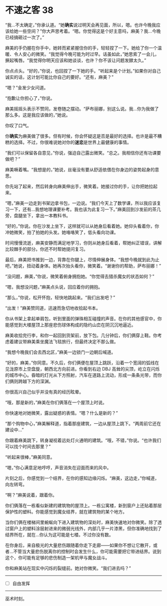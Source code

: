 # 不速之客 38

“我...不太确定，”你承认道。“她**确实**说过明天会再见面，所以，嗯。也许今晚我应该给她一些空间？”你大声思考着。“嗯。你觉得这是个好主意吗，麻美？我...今晚已经搞砸过一次了。”

麻美的手仍握在你手中，她转而紧紧握住你的手，轻轻捏了一下。她给了你一个温暖、令人安心的微笑。“我觉得今晚可能为时过早。话虽如此，”她思索了一会儿，撅起嘴唇。“我觉得你明天应该和她谈谈，也许？你不该让问题发酵太久。”  

你点点头。“好的，”你说，也回捏了一下她的手。“听起来是个计划。”如果你对自己诚实的话，这计划可能比你自己的要好。“还有，麻美？” 

“嗯？”金发少女问道。

“抱歉让你担心了，”你说。  

麻美摇摇头表示不赞同，发卷随之摆动。“萨布丽娜，别这么说。我...你为我做了那么多。这是我应该做的，”她说。  

你叹了口气。 

你**确实**为麻美做了很多。但有时候，你会怀疑这是否是最好的选择。也许是最不糟糕的选择。不过，你很难说她对你的**迷恋**是世界上最健康的事情。

“我们可以保留各自意见，”你说，强迫自己露出微笑。“总之。我相信你还有功课要做吧？”  

麻美噘着嘴。“我想是的，”她说，丝毫没有要从舒适依偎在你身边的姿势起身的意思。

你先站了起来，然后转身向麻美伸出手，微笑着。她接过你的手，让你把她拉起来。

“嗯，”麻美一边走到书架边拿书包，一边说。“我们今天上了数学课，所以我应该复习一下，还有...我想地理课要补考。我也该为此复习一下。”麻美回到沙发前的茶几旁，盘腿坐下，拿出一本教科书。  

“好的，”你说。你在沙发上坐下，这样就可以从她身后看着她。她仰头看着你，你冲她微笑，拍了拍她的头发。她咯咯笑了，低头看向功课。

时间慢慢流逝，麻美安静而满足地学习，你则从她身后看着，帮她纠正错误，讲解比较棘手的部分。你还不时帮她提问复习。

最后，麻美把书推到一边，背靠在你腿上，尽情伸展身体。“我想今晚就到此为止吧，”她说，扭动着身体。她再次抬头看你，微笑着。“谢谢你的帮助，萨布丽娜！”

“没问题，麻美，”你说，微笑着俯身拥抱她。“你觉得去猎杀魔女的状态如何？”

“嗯，我想没问题，”麻美点头说，回应着你的拥抱。  

“那么，”你说，松开怀抱，轻快地跳起来。“我们出发吧？” 

“出发！”麻美赞同道，迅速而急切地收拾起书本。

你从书架上拿起单肩包，听到里面的弹珠相互碰撞的声音。在你的其他感官中，你能感觉到大楼屋顶上那座悲伤球体构成的隐约山峦在阴沉沉地逼近。

麻美收拾完行李，和你一起回到货架前，放下包。几分钟后，你们俩穿上鞋。你考虑着建议带麻美乘坐魔法飞毯旅行，但最终决定不那么做。

“我想今晚我们会去西北区，”麻美一边锁门一边朝后喊道。

“好的，麻美，”你同意。不久后，你们俩便在屋顶上跳跃，沿着一个宽阔的弧线在见泷原市上空盘旋，朝西北方向前进。你看到右边 DBJ 高耸的尖顶，屹立在闪烁的城市中心。昏暗的灯光从下方照射，汽车在道路上流动，形成一条条光带，而你们俩则跨越下方的深渊。

你很高兴自己似乎并没有真的经历眩晕。

“哦，那是新的，”麻美在你们俩落在一个屋顶上时说。

你快速地对她微笑，露出疑惑的表情。“嗯？什么是新的？” 

“那个购物中心，”麻美解释道，指着那座建筑，一边从屋顶上跳下。“两周前它还在建设中...”

你跟着麻美跳下，转身凝视着远处灯火通明的建筑。“哦，不错，”你说。“也许我们可以找个时间去那里？”

“听起来很棒，”麻美同意。

“嗯，”你心满意足地哼哼，声音消失在迎面而来的风中。

片刻之后，你感觉到一个结界，在你的感知边缘闪烁。“麻美，这边走，”你喊道，向左转弯。

“啊？”麻美说着，跟着你。

你们俩落在一栋看似新建的建筑物的屋顶上。一栋公寓楼，新到窗户上还贴着那层保护性的塑料。你能感觉到魔女结界，就在建筑物的某个地方。

当你们俩在楼梯间里蜿蜒向下进入建筑物的深处时，麻美快速地对你微笑。除了透过窗户上的塑料涂层射进来的微弱光线外，内部几乎一片漆黑，但你准确地找到了结界所在，就在...你认为这可能是七楼。不过你没有数。

在你身后，来自极光的大量悲伤跟随着你走下走廊——如果你不想让它散开，或者...不管当大量悲伤脱离你的控制时会发生什么，你可能需要把它带进结界。说到这个，你可能有足够的悲伤制造一架机甲与魔女战斗。

你和麻美站在现实中闪烁的裂缝前。她对你微笑。“我们进去吗？”

---

- [ ] 自由发挥

---

巫术时刻。
